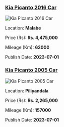 
<!-- 4ff2046b4aa434b5f2e2229b876ae6fc -->

### [Kia Picanto 2016 Car](https://riyasewana.com/buy/kia-picanto-sale-malabe-6570115)

![Kia Picanto 2016 Car](https://riyasewana.com/thumb/thumbkia-picanto-1164522921.jpg)

Location: **Malabe**

Price (Rs): **Rs. 4,475,000**

Mileage (Km): **62000**

Publish Date: **2023-07-01**


<!-- c5980a20a8e883f51aa08d1e287c1080 -->

### [Kia Picanto 2005 Car](https://riyasewana.com/buy/kia-picanto-sale-piliyandala-6568531)

![Kia Picanto 2005 Car](https://riyasewana.com/thumb/thumbkia-picanto-11059464571.jpg)

Location: **Piliyandala**

Price (Rs): **Rs. 2,265,000**

Mileage (Km): **157000**

Publish Date: **2023-07-01**

